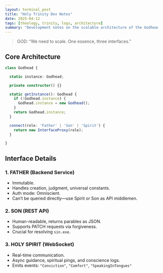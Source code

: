 ```yaml
---
layout: terminal_post
title: "Holy Trinity Dev Notes"
date: 2025-04-12
tags: [theology, trinity, logs, architecture]
summary: "Development notes on the scalable architecture of the Godhead, detailing the roles and interfaces of the Trinity."
---
```


> GOD: “We need to scale. One essence, three interfaces.”

## Core Architecture

```ts
class Godhead {

  static instance: Godhead;

  private constructor() {}

  static getInstance(): Godhead {
    if (!Godhead.instance) {
      Godhead.instance = new Godhead();
    }
    return Godhead.instance;
  }

  connect(role: 'Father' | 'Son' | 'Spirit') {
    return new InterfaceProxy(role);
  }

}
```

## Interface Details

### 1. FATHER (Backend Service)
- Immutable.  
- Handles creation, judgment, universal constants.  
- Auth mode: Omniscient.  
- Can’t be queried directly—use Spirit or Son as API middlemen.

### 2. SON (REST API)
- Human-readable, returns parables as JSON.  
- Supports PATCH requests via forgiveness.  
- Crucial for resolving `sin.exe`.

### 3. HOLY SPIRIT (WebSocket)
- Real-time communication.  
- Async guidance, spiritual pings, and conscience logs.  
- Emits events: `"Conviction"`, `"Comfort"`, `"SpeakingInTongues"`
